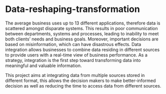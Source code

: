 # Data-reshaping-transformation

The average business uses up to 13 different applications, therefore data is scattered amongst disparate systems. This results in poor communication between departments, systems and processes, leading to inability to meet both clients’ needs and business goals. Moreover, important decisions are based on misinformation, which can have disastrous effects. Data integration allows businesses to combine data residing in different sources to provide users with a real-time view of business performance. As a strategy, integration is the first step toward transforming data into meaningful and valuable information. 

This project aims at integrating data from multiple sources stored in different format, this allows the decision makers to make better-informed decision as well as reducing the time to access data from different sources.
